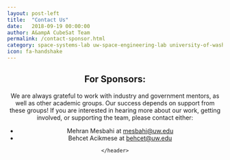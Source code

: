 ```yaml
---
layout: post-left
title:  "Contact Us"
date:   2018-09-19 00:00:00
author: A&ampA CubeSat Team
permalink: /contact-sponsor.html
category: space-systems-lab uw-space-engineering-lab university-of-washington-space uw-space sponsor-uw
icon: fa-handshake
---
```


<div>
	<header class="wrapper style2">
		<h2> For Sponsors: </h2>
		<p>
			We are always grateful to work with industry and government mentors, as well as other academic groups. Our success depends on support from these groups! If you are interested in hearing more about our work, getting involved, or supporting the team, please contact either:
			<ul style="list-style-type: disc">
				<li> Mehran Mesbahi at <a href="mailto:mesbahi@uw.edu"> mesbahi@uw.edu </a> </li>
				<li> Behcet Acikmese at <a href="mailto:behcet@uw.edu"> behcet@uw.edu </a> </li>
			</ul>
		</p>


	</header>
</div>

